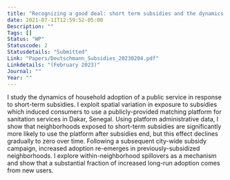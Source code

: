 ```yaml
---
title: "Recognizing a good deal: short term subsidies and the dynamics of public service use"
date: 2021-07-11T12:59:52-05:00
Description: ""
Tags: []
Status: "WP"
Statuscode: 2
Statusdetails: "Submitted"
Link: "Papers/Deutschmann_Subsidies_20230204.pdf"
Linkdetails: "(February 2023)"
Journal: ""
Year: ""
---
```


I study the dynamics of household adoption of a public service in response to short-term subsidies. I exploit
spatial variation in exposure to subsidies which induced consumers to use a publicly-provided matching
platform for sanitation services in Dakar, Senegal. Using platform administrative data, I
show that neighborhoods exposed to short-term subsidies are significantly more likely
to use the platform after subsidies end, but this effect declines gradually to zero over
time. Following a subsequent city-wide subsidy campaign, increased adoption re-emerges in previously-subsidized neighborhoods. I explore within-neighborhood
spillovers as a mechanism and show that a substantial fraction of increased long-run
adoption comes from new users.